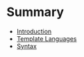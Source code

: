 # Summary

* [Introduction](README.md)
* [Template Languages](template_languages.md)
* [Syntax](syntax.md)

